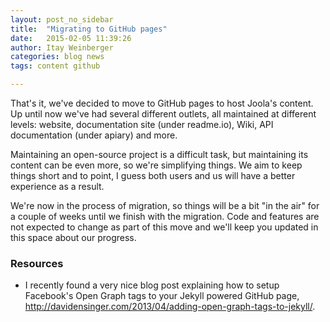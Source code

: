 ```yaml
---
layout: post_no_sidebar
title:  "Migrating to GitHub pages"
date:   2015-02-05 11:39:26
author: Itay Weinberger
categories: blog news
tags: content github

---
```


That's it, we've decided to move to GitHub pages to host Joola's content. 
Up until now we've had several different outlets, all maintained at different levels: website, documentation site (under readme.io), Wiki, API documentation (under apiary) and more.

Maintaining an open-source project is a difficult task, but maintaining its content can be even more, so we're simplifying things. 
We aim to keep things short and to point, I guess both users and us will have a better experience as a result.

We're now in the process of migration, so things will be a bit "in the air" for a couple of weeks until we finish with the migration. 
Code and features are not expected to change as part of this move and we'll keep you updated in this space about our progress.
 
### Resources

- I recently found a very nice blog post explaining how to setup Facebook's Open Graph tags to your Jekyll powered GitHub page, http://davidensinger.com/2013/04/adding-open-graph-tags-to-jekyll/. 